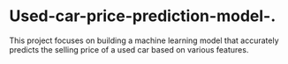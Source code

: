 # Used-car-price-prediction-model-.
This project focuses on building a machine learning model that accurately predicts the selling price of a used car based on various features.
